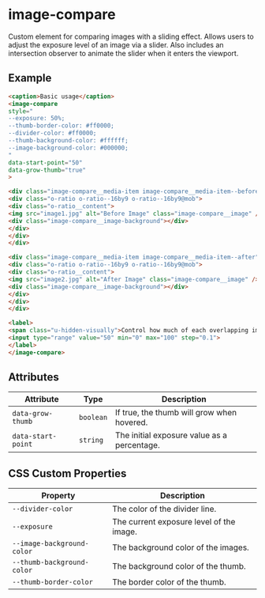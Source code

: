 # image-compare

Custom element for comparing images with a sliding effect.
Allows users to adjust the exposure level of an image via a slider.
Also includes an intersection observer to animate the slider when it enters the viewport.

## Example

```html
<caption>Basic usage</caption>
<image-compare
style="
--exposure: 50%;
--thumb-border-color: #ff0000;
--divider-color: #ff0000;
--thumb-background-color: #ffffff;
--image-background-color: #000000;
"
data-start-point="50"
data-grow-thumb="true"
>

<div class="image-compare__media-item image-compare__media-item--before">
<div class="o-ratio o-ratio--16by9 o-ratio--16by9@mob">
<div class="o-ratio__content">
<img src="image1.jpg" alt="Before Image" class="image-compare__image" />
<div class="image-compare__image-background"></div>
</div>
</div>
</div>

<div class="image-compare__media-item image-compare__media-item--after">
<div class="o-ratio o-ratio--16by9 o-ratio--16by9@mob">
<div class="o-ratio__content">
<img src="image2.jpg" alt="After Image" class="image-compare__image" />
<div class="image-compare__image-background"></div>
</div>
</div>
</div>

<label>
<span class="u-hidden-visually">Control how much of each overlapping image is shown</span>
<input type="range" value="50" min="0" max="100" step="0.1">
</label>
</image-compare>
```

## Attributes

| Attribute          | Type      | Description                                 |
|--------------------|-----------|---------------------------------------------|
| `data-grow-thumb`  | `boolean` | If true, the thumb will grow when hovered.  |
| `data-start-point` | `string`  | The initial exposure value as a percentage. |

## CSS Custom Properties

| Property                   | Description                              |
|----------------------------|------------------------------------------|
| `--divider-color`          | The color of the divider line.           |
| `--exposure`               | The current exposure level of the image. |
| `--image-background-color` | The background color of the images.      |
| `--thumb-background-color` | The background color of the thumb.       |
| `--thumb-border-color`     | The border color of the thumb.           |
